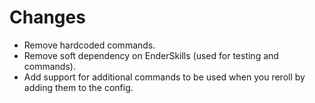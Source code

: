 # Changes
- Remove hardcoded commands.
- Remove soft dependency on EnderSkills (used for testing and commands).
- Add support for additional commands to be used when you reroll by adding them to the config.
